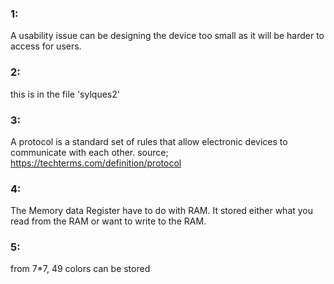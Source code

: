 ### 1:
A usability issue can be designing the device too small as it will be harder to access for users.

### 2:
this is in the file 'sylques2'

### 3:
A protocol is a standard set of rules that allow electronic devices to communicate with each other.
source; https://techterms.com/definition/protocol

### 4:
The Memory data Register have to do with RAM. It stored either what you read from the RAM or want to write to the RAM.

### 5:
from 7*7, 49 colors can be stored
